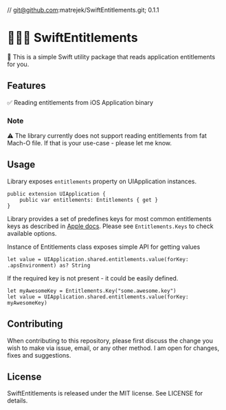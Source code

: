 // git@github.com:matrejek/SwiftEntitlements.git; 0.1.1

# 👨🏻‍💻 SwiftEntitlements

📱 This is a simple Swift utility package that reads application entitlements for you. 

## Features

✅ Reading entitlements from iOS Application binary

### Note
⚠️ The library currently does not support reading entitlements from fat Mach-O file. If that is your use-case - please let me know. 

## Usage

Library exposes ``entitlements`` property on UIApplication instances. 

```
public extension UIApplication {
    public var entitlements: Entitlements { get }
}
```
Library provides a set of predefines keys for most common entitlements keys as described in [Apple docs](https://developer.apple.com/documentation/bundleresources/entitlements). Please see ```Entitlements.Keys``` to check available options.

Instance of Entitlements class exposes simple API for getting values
```
let value = UIApplication.shared.entitlements.value(forKey: .apsEnvironment) as? String
```
If the required key is not present - it could be easily defined.
```
let myAwesomeKey = Entitlements.Key("some.awesome.key")
let value = UIApplication.shared.entitlements.value(forKey: myAwesomeKey)
```

## Contributing

When contributing to this repository, please first discuss the change you wish to make via issue, email, or any other method. I am open for changes, fixes and suggestions. 

## License 

 SwiftEntitlements is released under the MIT license. See LICENSE for details.
